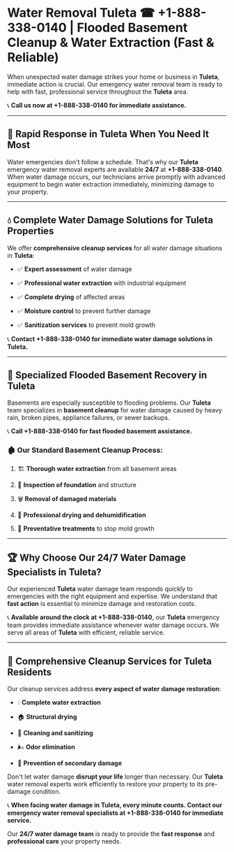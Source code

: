 # Water Removal Tuleta ☎ +1-888-338-0140 | Flooded Basement Cleanup & Water Extraction (Fast & Reliable)

When unexpected water damage strikes your home or business in **Tuleta**, immediate action is crucial. Our emergency water removal team is ready to help with fast, professional service throughout the **Tuleta** area. 

📞 **Call us now at +1-888-338-0140 for immediate assistance.**
---
## 🚀 Rapid Response in Tuleta When You Need It Most
Water emergencies don't follow a schedule. That's why our **Tuleta** emergency water removal experts are available **24/7** at **+1-888-338-0140**. When water damage occurs, our technicians arrive promptly with advanced equipment to begin water extraction immediately, minimizing damage to your property.
---
## 💧 Complete Water Damage Solutions for Tuleta Properties
We offer **comprehensive cleanup services** for all water damage situations in **Tuleta**:
- ✅ **Expert assessment** of water damage  
- ✅ **Professional water extraction** with industrial equipment  
- ✅ **Complete drying** of affected areas  
- ✅ **Moisture control** to prevent further damage  
- ✅ **Sanitization services** to prevent mold growth  
📞 **Contact +1-888-338-0140 for immediate water damage solutions in Tuleta.**
---
## 🌊 Specialized Flooded Basement Recovery in Tuleta
Basements are especially susceptible to flooding problems. Our **Tuleta** team specializes in **basement cleanup** for water damage caused by heavy rain, broken pipes, appliance failures, or sewer backups. 
📞 **Call +1-888-338-0140 for fast flooded basement assistance.**
### 🏚️ Our Standard Basement Cleanup Process:
1. 🏗️ **Thorough water extraction** from all basement areas  
2. 🔎 **Inspection of foundation** and structure  
3. 🗑️ **Removal of damaged materials**  
4. 💨 **Professional drying and dehumidification**  
5. 🚫 **Preventative treatments** to stop mold growth  
---
## 🏆 Why Choose Our 24/7 Water Damage Specialists in Tuleta?
Our experienced **Tuleta** water damage team responds quickly to emergencies with the right equipment and expertise. We understand that **fast action** is essential to minimize damage and restoration costs.
📞 **Available around the clock at +1-888-338-0140**, our **Tuleta** emergency team provides immediate assistance whenever water damage occurs. We serve all areas of **Tuleta** with efficient, reliable service.
---
## 🧹 Comprehensive Cleanup Services for Tuleta Residents
Our cleanup services address **every aspect of water damage restoration**:
- 💧 **Complete water extraction**  
- 🏠 **Structural drying**  
- 🧼 **Cleaning and sanitizing**  
- 🌬️ **Odor elimination**  
- 🚫 **Prevention of secondary damage**  
Don't let water damage **disrupt your life** longer than necessary. Our **Tuleta** water removal experts work efficiently to restore your property to its pre-damage condition.
📞 **When facing water damage in Tuleta, every minute counts. Contact our emergency water removal specialists at +1-888-338-0140 for immediate service.**
Our **24/7 water damage team** is ready to provide the **fast response** and **professional care** your property needs.
